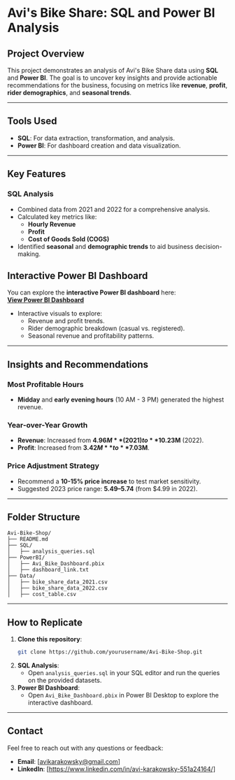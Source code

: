 # **Avi's Bike Share: SQL and Power BI Analysis**

## **Project Overview**
This project demonstrates an analysis of Avi's Bike Share data using **SQL** and **Power BI**. The goal is to uncover key insights and provide actionable recommendations for the business, focusing on metrics like **revenue**, **profit**, **rider demographics**, and **seasonal trends**.

---

## **Tools Used**
- **SQL**: For data extraction, transformation, and analysis.
- **Power BI**: For dashboard creation and data visualization.

---

## **Key Features**

### **SQL Analysis**
- Combined data from 2021 and 2022 for a comprehensive analysis.
- Calculated key metrics like:
  - **Hourly Revenue**
  - **Profit**
  - **Cost of Goods Sold (COGS)**
- Identified **seasonal** and **demographic trends** to aid business decision-making.

## **Interactive Power BI Dashboard**
You can explore the **interactive Power BI dashboard** here:  
[**View Power BI Dashboard**](https://app.powerbi.com/view?r=eyJrIjoiZTk3ZTIwZDQtNzBhNy00Y2M0LWE2NjItN2QwM2FiYWRjNWMxIiwidCI6IjM0NTMxMzE4LTcwMTEtNGZkNC04N2YwLWE0MzgxNmM0OWJkMCJ9)
- Interactive visuals to explore:
  - Revenue and profit trends.
  - Rider demographic breakdown (casual vs. registered).
  - Seasonal revenue and profitability patterns.

---

## **Insights and Recommendations**

### **Most Profitable Hours**  
- **Midday** and **early evening hours** (10 AM - 3 PM) generated the highest revenue.

### **Year-over-Year Growth**
- **Revenue**: Increased from **$4.96M** (2021) to **$10.23M** (2022).
- **Profit**: Increased from **$3.42M** to **$7.03M**.

### **Price Adjustment Strategy**
- Recommend a **10-15% price increase** to test market sensitivity.
- Suggested 2023 price range: **$5.49–$5.74** (from $4.99 in 2022).

---

## **Folder Structure**
```
Avi-Bike-Shop/
├── README.md
├── SQL/
│   ├── analysis_queries.sql
├── PowerBI/
│   ├── Avi_Bike_Dashboard.pbix
│   ├── dashboard_link.txt
├── Data/
│   ├── bike_share_data_2021.csv
│   ├── bike_share_data_2022.csv
│   ├── cost_table.csv
```

---

## **How to Replicate**
1. **Clone this repository**:
   ```bash
   git clone https://github.com/yourusername/Avi-Bike-Shop.git
   ```
2. **SQL Analysis**:
   - Open `analysis_queries.sql` in your SQL editor and run the queries on the provided datasets.
3. **Power BI Dashboard**:
   - Open `Avi_Bike_Dashboard.pbix` in Power BI Desktop to explore the interactive dashboard.

---

## **Contact**
Feel free to reach out with any questions or feedback:
- **Email**: [avikarakowsky@gmail.com]
- **LinkedIn**: [https://www.linkedin.com/in/avi-karakowsky-551a24164/]

